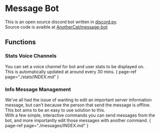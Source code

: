 # Message Bot

This is an open source discord bot written in [discord.py](https://github.com/Rapptz/discord.py).  
Source code is avaible at [AnotherCat/message-bot](https://github.com/AnotherCat/message-bot)

## Functions
### Stats Voice Channels
You can set a voice channel for bot and user stats to be displayed on.  
This is automatically updated at around every 30 mins.
{ page-ref page="./stats/INDEX.md" }

### Info Message Management
We've all had the issue of wanting to edit an important server information message, but can't because the person that send the message is offline.  
This bot aims to be an easy to use solution to this.  
With a few simple, interactive commands you can send messages from the bot, and more importantly edit those messages with another command.
{ page-ref page="./messages/INDEX.md" }


